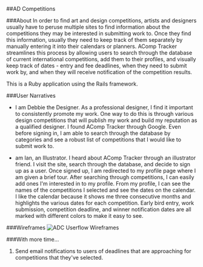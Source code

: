 ##AD Competitions

###About
In order to find art and design competitions, artists and designers usually have to peruse multiple sites to find information about the competitions they may be interested in submitting work to. Once they find this information, usually they need to keep track of them separately by manually entering it into their calendars or planners. AComp Tracker streamlines this process by allowing users to search through the database of current international competitions, add them to their profiles, and visually keep track of dates - entry and fee deadlines, when they need to submit work by, and when they will receive notification of the competition results.

This is a Ruby application using the Rails framework.


###User Narratives
* I am Debbie the Designer. As a professional designer, I find it important to consistently promote my work. One way to do this is through various design competitions that will publish my work and build my reputation as a qualified designer. I found AComp Tracker through Google. Even before signing in, I am able to search through the database by categories and see a robust list of competitions that I would like to submit work to.

*  am Ian, an Illustrator. I heard about AComp Tracker through an illustrator friend. I visit the site, search through the database, and decide to sign up as a user. Once signed up, I am redirected to my profile page where I am given a brief tour. After searching through competitions, I can easily add ones I'm interested in to my profile. From my profile, I can see the names of the competitions I selected and see the dates on the calendar. I like the calendar because it shows me three consecutive months and highlights the various dates for each competition. Early bird entry, work submission, competition deadline, and winner notification dates are all marked with different colors to make it easy to see.

###Wireframes
![ADC Userflow Wireframes](http://i.imgur.com/sLJOoOs.png)



###With more time...
1. Send email notifications to users of deadlines that are approaching for competitions that they've selected.



